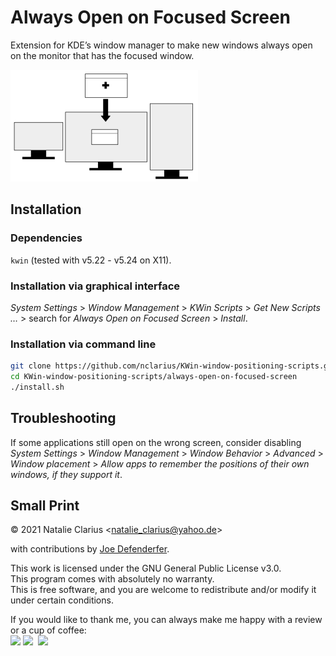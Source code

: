 # Always Open on Focused Screen

Extension for KDE’s window manager to make new windows always open on the monitor that has the focused window.

![logo](.img/logo_.png)



## Installation

### Dependencies

`kwin` (tested with v5.22 - v5.24 on X11).

### Installation via graphical interface

*System Settings* > *Window Management* > *KWin Scripts* > *Get New Scripts …* > search for *Always Open on Focused Screen* > *Install*.

### Installation via command line

```bash
git clone https://github.com/nclarius/KWin-window-positioning-scripts.git
cd KWin-window-positioning-scripts/always-open-on-focused-screen
./install.sh
```

## Troubleshooting

If some applications still open on the wrong screen, consider disabling *System Settings* > *Window Management* > *Window Behavior* > *Advanced* > *Window placement* > *Allow apps to remember the positions of their own windows, if they support it*.



## Small Print

© 2021 Natalie Clarius \<natalie_clarius@yahoo.de\>

with contributions by [Joe Defenderfer](https://github.com/joedefen).

This work is licensed under the GNU General Public License v3.0.  
This program comes with absolutely no warranty.  
This is free software, and you are welcome to redistribute and/or modify it under certain conditions.  

If you would like to thank me, you can always make me happy with a review or a cup of coffee:  
<a href="https://store.kde.org/p/1618008"><img src="https://raw.githubusercontent.com/nclarius/Plasma-window-decorations/main/.img/kdestore.png" height="25"/></a>
<a href="https://www.paypal.com/donate/?hosted_button_id=7LUUJD83BWRM4"><img src="https://www.paypalobjects.com/en_US/DK/i/btn/btn_donateCC_LG.gif" height="25"/></a>&nbsp;&nbsp;<a href="https://www.buymeacoffee.com/nclarius"><img src="https://cdn.buymeacoffee.com/buttons/v2/default-yellow.png" height="25"/></a>
